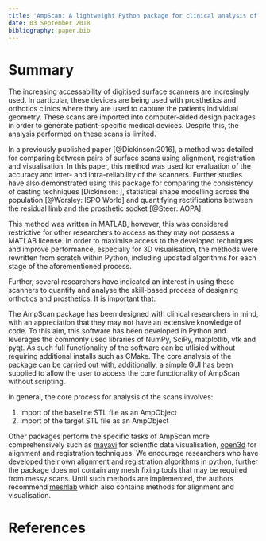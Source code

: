```yaml
---
title: 'AmpScan: A lightweight Python package for clinical analysis of prosthetics and orthotics'
date: 03 September 2018
bibliography: paper.bib
---
```

# Summary

The increasing accessability of digitised surface scanners are incresingly used. In particular, these devices are being used with prosthetics and orthotics clinics where they are used to capture the patients individual geometry. These scans are imported into computer-aided design packages in order to generate patient-specific medical devices. Despite this, the analysis performed on these scans is limited.

In a previously published paper [@Dickinson:2016], a method was detailed for comparing between pairs of surface scans using alignment, registration and visualisation. In this paper, this method was used for evaluation of the accuracy and inter- and intra-reliability of the scanners. Further studies have also demonstrated using this package for comparing the consistency of casting techniques [Dickinson: ], statistical shape modelling across the population [@Worsley: ISPO World] and quantifying rectifications between the residual limb and the prosthetic socket [@Steer: AOPA]. 

This method was written in MATLAB, however, this was considered restrictive for other researchers to access as they may not possess a MATLAB license.  In order to maximise access to the developed techniques and improve performance, especially for 3D visualisation, the methods were rewritten from scratch within Python, including updated algorithms for each stage of the aforementioned process. 

Further, several researchers have indicated an interest in using these scanners to quantify and analyse the skill-based process of designing orthotics and prosthetics. It is important that. 

The AmpScan package has been designed with clinical researchers in mind, with an appreciation that they may not have an extensive knowledge of code. To this aim, this software has been developed in Python and leverages the commonly used libraries of NumPy, SciPy, matplotlib, vtk and pyqt. As such full functionality of the software can be utlisied without requiring additional installs such as CMake. The core analysis of the package can be carried out with, additionally, a simple GUI has been supplied to allow the user to access the core functionality of AmpScan without scripting.  

In general, the core process for analysis of the scans involves:
1) Import of the baseline STL file as an AmpObject
2) Import of the target STL file as an AmpObject 

Other packages perform the specific tasks of AmpScan more comprehensively such as [mayavi](https://docs.enthought.com/mayavi/mayavi/index.html) for scientfic data visualisation, [open3d](http://www.open3d.org/docs/getting_started.html) for alignment and registration techniques. We encourage researchers who have developed their own alignment and registration algorithms in python, further the package does not contain any mesh fixing tools that may be required from messy scans. Until such methods are implemented, the authors recommend [meshlab](http://www.meshlab.net/) which also contains methods for alignment and visualisation.



 



# References